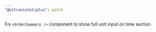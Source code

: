 ```yaml
---
"@ultraviolet/plus": patch
---
```


Fix `<OrderSummary />` component to show full unit input on time section
